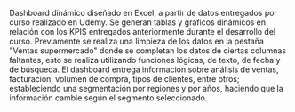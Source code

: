 Dashboard dinámico diseñado en Excel, a partir de datos entregados por curso realizado en Udemy. 
Se generan tablas y gráficos dinámicos en relación con los KPIS entregados anteriormente durante el desarrollo del curso. 
Previamente se realiza una limpieza de los datos en la pestaña "Ventas supermercado" donde se completan los datos de ciertas columnas faltantes, 
esto se realiza utilizando funciones lógicas, de texto, de fecha y de búsqueda.
El dashboard entrega información sobre análisis de ventas, facturación, volumen de compra, tipos de clientes, entre otros; estableciendo 
una segmentación por regiones y por años, haciendo que la información cambie según el segmento seleccionado. 
